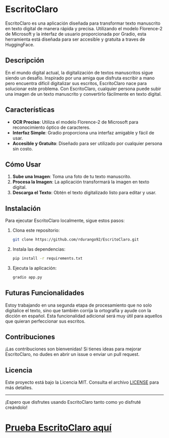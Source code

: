 # EscritoClaro

EscritoClaro es una aplicación diseñada para transformar texto manuscrito en texto digital de manera rápida y precisa. Utilizando el modelo Florence-2 de Microsoft y la interfaz de usuario proporcionada por Gradio, esta herramienta está diseñada para ser accesible y gratuita a traves de HuggingFace.

## Descripción

En el mundo digital actual, la digitalización de textos manuscritos sigue siendo un desafío. Inspirado por una amiga que disfruta escribir a mano pero encuentra difícil digitalizar sus escritos, EscritoClaro nace para solucionar este problema. Con EscritoClaro, cualquier persona puede subir una imagen de un texto manuscrito y convertirlo fácilmente en texto digital.

## Características

- **OCR Preciso**: Utiliza el modelo Florence-2 de Microsoft para reconocimiento óptico de caracteres.
- **Interfaz Simple**: Gradio proporciona una interfaz amigable y fácil de usar.
- **Accesible y Gratuito**: Diseñado para ser utilizado por cualquier persona sin costo.

## Cómo Usar

1. **Sube una Imagen**: Toma una foto de tu texto manuscrito.
2. **Procesa la Imagen**: La aplicación transformará la imagen en texto digital.
3. **Descarga el Texto**: Obtén el texto digitalizado listo para editar y usar.

## Instalación

Para ejecutar EscritoClaro localmente, sigue estos pasos:

1. Clona este repositorio:
    ```bash
    git clone https://github.com/rdurango92/EscritoClaro.git
    ```
2. Instala las dependencias:
    ```bash
    pip install -r requirements.txt
    ```
3. Ejecuta la aplicación:
    ```bash
    gradio app.py
    ```
## Futuras Funcionalidades

Estoy trabajando en una segunda etapa de procesamiento que no solo digitalice el texto, sino que también corrija la ortografía y ayude con la dicción en español. Esta funcionalidad adicional será muy útil para aquellos que quieran perfeccionar sus escritos.

## Contribuciones

¡Las contribuciones son bienvenidas! Si tienes ideas para mejorar EscritoClaro, no dudes en abrir un issue o enviar un pull request.

## Licencia

Este proyecto está bajo la Licencia MIT. Consulta el archivo [LICENSE](LICENSE) para más detalles.

---

¡Espero que disfrutes usando EscritoClaro tanto como yo disfruté creándolo!

# [Prueba EscritoClaro aquí](https://huggingface.co/spaces/Rdurango92/EscritoClaro)  